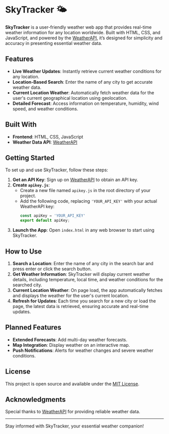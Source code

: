 # SkyTracker 🌤️

**SkyTracker** is a user-friendly weather web app that provides real-time weather information for any location worldwide. Built with HTML, CSS, and JavaScript, and powered by the [WeatherAPI](https://www.weatherapi.com/), it’s designed for simplicity and accuracy in presenting essential weather data.

## Features

- **Live Weather Updates**: Instantly retrieve current weather conditions for any location.
- **Location-Based Search**: Enter the name of any city to get accurate weather data.
- **Current Location Weather**: Automatically fetch weather data for the user's current geographical location using geolocation.
- **Detailed Forecast**: Access information on temperature, humidity, wind speed, and weather conditions.
  
## Built With

- **Frontend**: HTML, CSS, JavaScript
- **Weather Data API**: [WeatherAPI](https://www.weatherapi.com/)

## Getting Started

To set up and use SkyTracker, follow these steps:

1. **Get an API Key**: Sign up on [WeatherAPI](https://www.weatherapi.com/signup.aspx) to obtain an API key.
2. **Create `apikey.js`**:
   - Create a new file named `apikey.js` in the root directory of your project.
   - Add the following code, replacing `'YOUR_API_KEY'` with your actual WeatherAPI key:
     ```javascript
     const apiKey = 'YOUR_API_KEY'
     export default apiKey;
     ```
3. **Launch the App**: Open `index.html` in any web browser to start using SkyTracker.

## How to Use

1. **Search a Location**: Enter the name of any city in the search bar and press enter or click the search button.
2. **Get Weather Information**: SkyTracker will display current weather details, including temperature, local time, and weather conditions for the searched city.
3. **Current Location Weather**: On page load, the app automatically fetches and displays the weather for the user's current location.
4. **Refresh for Updates**: Each time you search for a new city or load the page, the latest data is retrieved, ensuring accurate and real-time updates.

## Planned Features

- **Extended Forecasts**: Add multi-day weather forecasts.
- **Map Integration**: Display weather on an interactive map.
- **Push Notifications**: Alerts for weather changes and severe weather conditions.

## License

This project is open source and available under the [MIT License](LICENSE).

## Acknowledgments

Special thanks to [WeatherAPI](https://www.weatherapi.com/) for providing reliable weather data.

---

Stay informed with SkyTracker, your essential weather companion!
